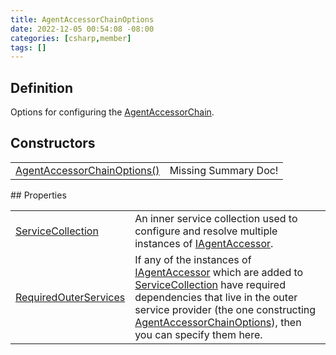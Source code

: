 ```yaml
---
title: AgentAccessorChainOptions
date: 2022-12-05 00:54:08 -08:00
categories: [csharp,member]
tags: []
---
```


## Definition

Options for configuring the <a href='/posts/csharp.member.entitydb.common.agents.agentaccessorchain/'>AgentAccessorChain</a>.

## Constructors
<table><tr><td><!--/posts/csharp.member.entitydb.common.agents.agentaccessorchainoptions-.ctor#.../--><a href='#'>AgentAccessorChainOptions()</a></td><td>Missing Summary Doc!</td></tr></table>
## Properties
<table><tr><td><!--/posts/csharp.member.entitydb.common.agents.agentaccessorchainoptions.servicecollection/--><a href='#'>ServiceCollection</a></td><td>
An inner service collection used to configure and resolve multiple instances of <a href='/posts/csharp.member.entitydb.abstractions.agents.iagentaccessor/'>IAgentAccessor</a>.
</td></tr><tr><td><!--/posts/csharp.member.entitydb.common.agents.agentaccessorchainoptions.requiredouterservices/--><a href='#'>RequiredOuterServices</a></td><td>
If any of the instances of <a href='/posts/csharp.member.entitydb.abstractions.agents.iagentaccessor/'>IAgentAccessor</a> which are added to <!--/posts/csharp.member.entitydb.common.agents.agentaccessorchainoptions.servicecollection/--><a href='#'>ServiceCollection</a>
have required dependencies that live in the outer service provider (the one constructing
<a href='/posts/csharp.member.entitydb.common.agents.agentaccessorchainoptions/'>AgentAccessorChainOptions</a>),
then you can specify them here.
</td></tr></table>
